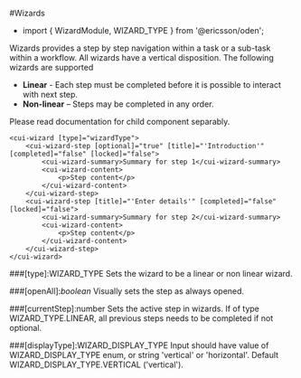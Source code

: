 [//]: # (title: Wizard)
[//]: # (category: Wizard)
[//]: # (icon: fa-magic)

#Wizards
* import { WizardModule, WIZARD_TYPE } from '@ericsson/oden';

Wizards provides a step by step navigation within a task or a sub-task within a workflow.
All wizards have a vertical disposition. The following wizards are supported
 - **Linear**  - Each step must be completed before it is possible to interact with next step.
 - **Non-linear** – Steps may be completed in any order.

Please read documentation for child component separably.

```
<cui-wizard [type]="wizardType">
    <cui-wizard-step [optional]="true" [title]="'Introduction'" [completed]="false" [locked]="false">
        <cui-wizard-summary>Summary for step 1</cui-wizard-summary>
        <cui-wizard-content>
            <p>Step content</p>
        </cui-wizard-content>
    </cui-wizard-step>
    <cui-wizard-step [title]="'Enter details'" [completed]="false" [locked]="false">
        <cui-wizard-summary>Summary for step 2</cui-wizard-summary>
        <cui-wizard-content>
            <p>Step content</p>
        </cui-wizard-content>
    </cui-wizard-step>
</cui-wizard>
```

###[type]:WIZARD_TYPE
Sets the wizard to be a linear or non linear wizard.

###[openAll]:_boolean_
Visually sets the step as always opened.

###[currentStep]:number
Sets the active step in wizards. If of type WIZARD_TYPE.LINEAR, all previous steps needs to be completed if not optional.

###[displayType]:WIZARD_DISPLAY_TYPE
Input should have value of WIZARD_DISPLAY_TYPE enum, or string 'vertical' or 'horizontal'. Default WIZARD_DISPLAY_TYPE.VERTICAL ('vertical'). 
